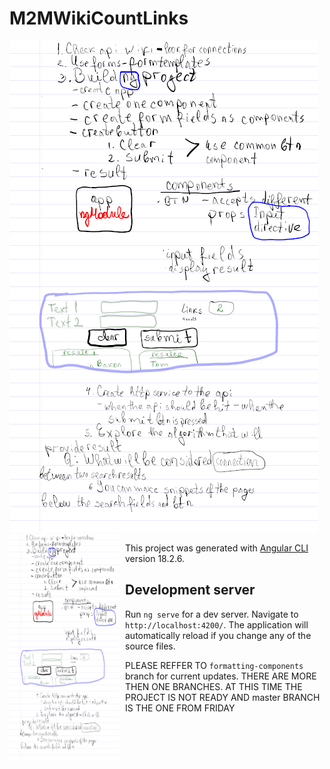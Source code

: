 # M2MWikiCountLinks

![Plan](./public/work_on_Friday.png?raw=true "Working Plan")
<img src="./public/work_on_Friday.png"
     alt="First page"
     style="float: left; margin-right: 10px;" height="362px" width="175px" />

This project was generated with [Angular CLI](https://github.com/angular/angular-cli) version 18.2.6.

## Development server

Run `ng serve` for a dev server. Navigate to `http://localhost:4200/`. The application will automatically reload if you change any of the source files.

PLEASE REFFER TO `formatting-components` branch for current updates.
THERE ARE MORE THEN ONE BRANCHES. AT THIS TIME THE PROJECT IS NOT READY AND master BRANCH IS THE ONE FROM FRIDAY
